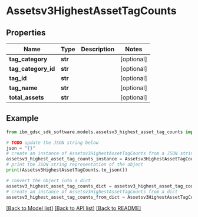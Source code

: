 # Assetsv3HighestAssetTagCounts


## Properties

Name | Type | Description | Notes
------------ | ------------- | ------------- | -------------
**tag_category** | **str** |  | [optional] 
**tag_category_id** | **str** |  | [optional] 
**tag_id** | **str** |  | [optional] 
**tag_name** | **str** |  | [optional] 
**total_assets** | **str** |  | [optional] 

## Example

```python
from ibm_gdsc_sdk_software.models.assetsv3_highest_asset_tag_counts import Assetsv3HighestAssetTagCounts

# TODO update the JSON string below
json = "{}"
# create an instance of Assetsv3HighestAssetTagCounts from a JSON string
assetsv3_highest_asset_tag_counts_instance = Assetsv3HighestAssetTagCounts.from_json(json)
# print the JSON string representation of the object
print(Assetsv3HighestAssetTagCounts.to_json())

# convert the object into a dict
assetsv3_highest_asset_tag_counts_dict = assetsv3_highest_asset_tag_counts_instance.to_dict()
# create an instance of Assetsv3HighestAssetTagCounts from a dict
assetsv3_highest_asset_tag_counts_from_dict = Assetsv3HighestAssetTagCounts.from_dict(assetsv3_highest_asset_tag_counts_dict)
```
[[Back to Model list]](../README.md#documentation-for-models) [[Back to API list]](../README.md#documentation-for-api-endpoints) [[Back to README]](../README.md)


